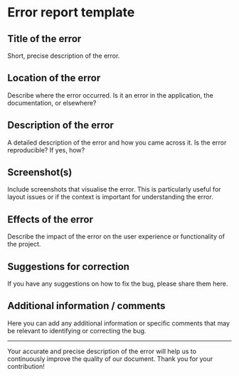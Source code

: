 # Error report template

## Title of the error
Short, precise description of the error.

## Location of the error
Describe where the error occurred. Is it an error in the application, the documentation, or elsewhere?

## Description of the error
A detailed description of the error and how you came across it. Is the error reproducible? If yes, how?

## Screenshot(s)
Include screenshots that visualise the error. This is particularly useful for layout issues or if the context is important for understanding the error.

## Effects of the error
Describe the impact of the error on the user experience or functionality of the project.

## Suggestions for correction
If you have any suggestions on how to fix the bug, please share them here.

## Additional information / comments
Here you can add any additional information or specific comments that may be relevant to identifying or correcting the bug.

---

Your accurate and precise description of the error will help us to continuously improve the quality of our document. Thank you for your contribution!
